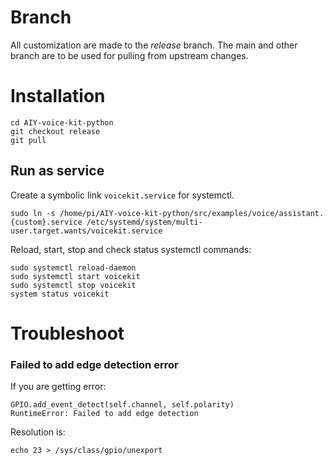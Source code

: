 
# Branch

All customization are made to the *release* branch. The main and other branch
are to be used for pulling from upstream changes.

# Installation

```
cd AIY-voice-kit-python
git checkout release
git pull
```

## Run as service

Create a symbolic link ``voicekit.service`` for systemctl.

```
sudo ln -s /home/pi/AIY-voice-kit-python/src/examples/voice/assistant.{custom}.service /etc/systemd/system/multi-user.target.wants/voicekit.service  
```

Reload, start, stop and check status systemctl commands:

```
sudo systemctl reload-daemon
sudo systemctl start voicekit
sudo systemctl stop voicekit
system status voicekit
```

# Troubleshoot

### Failed to add edge detection error

If you are getting error:
```
GPIO.add_event_detect(self.channel, self.polarity)
RuntimeError: Failed to add edge detection
```

Resolution is:

```
echo 23 > /sys/class/gpio/unexport
``` 


